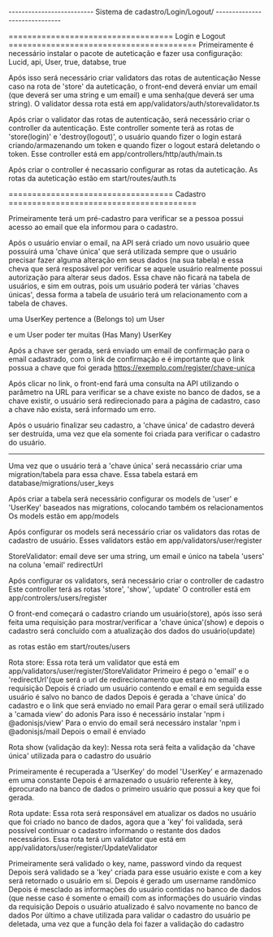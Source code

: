 -------------------------- Sistema de cadastro/Login/Logout/ ------------------------------

=================================== Login e Logout ========================================
Primeiramente é necessário instalar o pacote de auteticação e fazer usa configuração:
Lucid, api, User, true, databse, true

Após isso será necessário criar validators das rotas de autenticação
Nesse caso na rota de 'store' da auteticação, o front-end deverá enviar um email (que deverá ser uma string e um email) e uma senha(que deverá ser uma string).
O validator dessa rota está em app/validators/auth/storevalidator.ts

Após criar o validator das rotas de autenticação, será necessário criar o controller da autenticação.
Este controller somente terá as rotas de 'store(login)' e 'destroy(logout)', o usuário quando fizer o login estará criando/armazenando um token e quando fizer o logout estará deletando o token.
Esse controller está em app/controllers/http/auth/main.ts

Após criar o controller é necassario configurar as rotas da auteticação.
As rotas da auteticação estão em start/routes/auth.ts


=================================== Cadastro ========================================

Primeiramente terá um pré-cadastro para verificar se a pessoa possui acesso ao email que ela informou para o cadastro.

Após o usuário enviar o email, na API será criado um novo usuário quee possuirá uma 'chave única' que será utilizada sempre que o usuário precisar fazer alguma alteração em seus dados (na sua tabela) e essa cheva que será resposável por verificar se aquele usuário realmente possui autorização para alterar seus dados. Essa chave não ficará na tabela de usuários, e sim em outras, pois um usuário poderá ter várias 'chaves únicas', dessa forma a tabela de usuário terá um relacionamento com a tabela de chaves.

uma UserKey pertence a (Belongs to) um User

e um User poder ter muitas (Has Many) UserKey

Após a chave ser gerada, será enviado um email de confirmação para o email cadastrado, com o link de confirmação e é importante que o link possua a chave que foi gerada
 https://exemplo.com/register/chave-unica

Após clicar no link, o front-end fará uma consulta na API utilizando o parâmetro na URL para verificar se a chave existe no banco de dados, se a chave existir, o usuário será redirecionado para a página de cadastro, caso a chave não exista, será informado um erro.

Após o usuário finalizar seu cadastro, a 'chave única' de cadastro deverá ser destruída, uma vez que ela somente foi criada para verificar o cadastro do usuário.

-------------------------------------------------------------------------------------------
Uma vez que o usuário terá a 'chave única' será necassário criar uma migration/tabela para essa chave.
Essa tabela estará em database/migrations/user_keys

Após criar a tabela será necessário configurar os models de 'user' e 'UserKey' baseados nas migrations, colocando também os relacionamentos
Os models estão em app/models

Após configurar os models será necessário criar os validators das rotas de cadastro de usuário.
Esses validators estão em app/validators/user/register

StoreValidator:
email deve ser uma string, um email e único na tabela 'users' na coluna 'email'
redirectUrl





Após configurar os validators, será necessário criar o controller de cadastro
Este controller terá as rotas 'store', 'show', 'update'
O controller está em app/controlers/users/register

O front-end começará o cadastro criando um usuário(store), após isso será feita uma requisição para mostrar/verificar a 'chave única'(show) e depois o cadastro será concluído com a atualização dos dados do usuário(update)

as rotas estão em start/routes/users

Rota store:
Essa rota terá um validator que está em app/validators/user/register/StoreValidator
Primeiro é pego o 'email' e o 'redirectUrl'(que será o url de redirecionamento que estará no email) da requisição
Depois é criado um usuário contendo e email e em seguida esse usuário é salvo no banco de dados
Depois é gerada a 'chave única' do cadastro e o link que será enviado no email
Para gerar o email será utilizado a 'camada view' do adonis
Para isso é necessário instalar 'npm i @adonisjs/view'
Para o envio do email será necessáro instalar 'npm i @adonisjs/mail
Depois o email é enviado

Rota show (validação da key):
Nessa rota será feita a validação da 'chave única' utilizada para o cadastro do usuário

Primeiramente é recuperada a 'UserKey' do model 'UserKey' e armazenado em uma constante
Depois é armazenado o usuário referente à key, éprocurado na banco de dados o primeiro usuário que possui a key que foi gerada.

Rota update:
Essa rota será responsável em atualizar os dados no usuário que foi criado no banco de dados, agora que a 'key' foi validada, será possível continuar o cadastro informando o restante dos dados necessários.
Essa rota terá um validator que está em app/validators/user/register/UpdateValidator

Primeiramente será validado o key, name, password vindo da request 
Depois será validado se a 'key' criada para esse usuário existe e com a key será retornado o usuário em sí.
Depois é gerado um username randômico
Depois é mesclado as informações do usuário contidas no banco de dados (que nesse caso é somente o email) com as informações do usuário vindas da requisição
Depois o usuário atualizado é salvo novamente no banco de dados
Por último a chave utilizada para validar o cadastro do usuário pe deletada, uma vez que a função dela foi fazer a validação do cadastro





